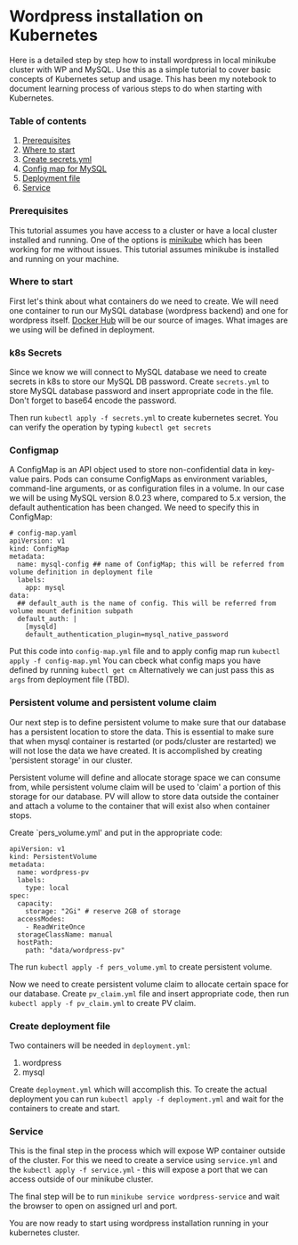 # Wordpress installation on Kubernetes

Here is a detailed step by step how to install wordpress in local minikube cluster with WP and MySQL. Use this as a simple tutorial to cover basic concepts of Kubernetes setup and usage. This has been my notebook to document learning process of various steps to do when starting with Kubernetes.

### Table of contents

1. [Prerequisites](#prerequisites)
2. [Where to start](#where%20to%20start)
3. [Create secrets.yml](#k8s%20secrets)
4. [Config map for MySQL](#configmap)
5. [Deployment file](#create%20deployment%20file)
6. [Service](#service)

### Prerequisites

This tutorial assumes you have access to a cluster or have a local cluster installed and running. One of the options is [minikube](https://minikube.sigs.k8s.io/docs/start/) which has been working for me without issues. This tutorial assumes minikube is installed and running on your machine.

### Where to start

First let's think about what containers do we need to create. We will need one container to run our MySQL database (wordpress backend) and one for wordpress itself. [Docker Hub](https://hub.docker.com) will be our source of images. What images are we using will be defined in deployment.

### k8s Secrets

Since we know we will connect to MySQL database we need to create secrets in k8s to store our MySQL DB password.
Create `secrets.yml` to store MySQL database password and insert appropriate code in the file. Don't forget to base64 encode the password.

Then run `kubectl apply -f secrets.yml` to create kubernetes secret. You can verify the operation by typing `kubectl get secrets`

### Configmap

A ConfigMap is an API object used to store non-confidential data in key-value pairs. Pods can consume ConfigMaps as environment variables, command-line arguments, or as configuration files in a volume. In our case we will be using MySQL version 8.0.23 where, compared to 5.x version, the default authentication has been changed. We need to specify this in ConfigMap:

```
# config-map.yaml
apiVersion: v1
kind: ConfigMap
metadata:
  name: mysql-config ## name of ConfigMap; this will be referred from volume definition in deployment file
  labels:
    app: mysql
data:
  ## default_auth is the name of config. This will be referred from volume mount definition subpath
  default_auth: |
    [mysqld]
    default_authentication_plugin=mysql_native_password
```

Put this code into `config-map.yml` file and to apply config map run `kubectl apply -f config-map.yml` You can cbeck what config maps you have defined by running `kubectl get cm`
Alternatively we can just pass this as `args` from deployment file (TBD).

### Persistent volume and persistent volume claim

Our next step is to define persistent volume to make sure that our database has a persistent location to store the data. This is essential to make sure that when mysql container is restarted (or pods/cluster are restarted) we will not lose the data we have created. It is accomplished by creating 'persistent storage' in our cluster.

Persistent volume will define and allocate storage space we can consume from, while persistent volume claim will be used to 'claim' a portion of this storage for our database. PV will allow to store data outside the container and attach a volume to the container that will exist also when container stops.

Create `pers_volume.yml' and put in the appropriate code:

```
apiVersion: v1
kind: PersistentVolume
metadata:
  name: wordpress-pv
  labels:
    type: local
spec:
  capacity:
    storage: "2Gi" # reserve 2GB of storage
  accessModes:
    - ReadWriteOnce
  storageClassName: manual
  hostPath:
    path: "data/wordpress-pv"
```

The run `kubectl apply -f pers_volume.yml` to create persistent volume.

Now we need to create persistent volume claim to allocate certain space for our database. Create `pv_claim.yml` file and insert appropriate code, then run `kubectl apply -f pv_claim.yml` to create PV claim.

### Create deployment file

Two containers will be needed in `deployment.yml`:

1. wordpress
2. mysql

Create `deployment.yml` which will accomplish this. To create the actual deployment you can run `kubectl apply -f deployment.yml` and wait for the containers to create and start.

### Service

This is the final step in the process which will expose WP container outside of the cluster. For this we need to create a service using `service.yml` and the `kubectl apply -f service.yml` - this will expose a port that we can access outside of our minikube cluster.

The final step will be to run `minikube service wordpress-service` and wait the browser to open on assigned url and port. 

You are now ready to start using wordpress installation running in your kubernetes cluster.
